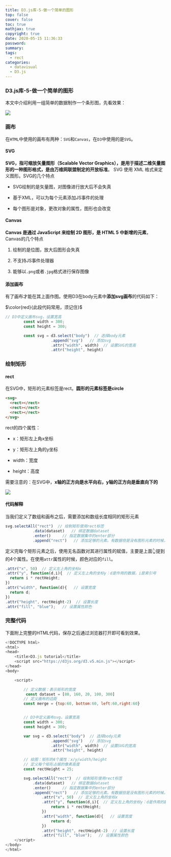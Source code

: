 ```yaml
---
title: D3.js库-5-做一个简单的图形
top: false
cover: false
toc: true
mathjax: true
copyright: true
date: 2020-05-15 11:36:33
password:
summary:
tags:
  - rect
categories:
  - datavisual
  - D3.js
---
```


### D3.js库-5-做一个简单的图形

本文中介绍利用一组简单的数据制作一个条形图，先看效果：

![](https://tva1.sinaimg.cn/large/007S8ZIlgy1gesxnd1kzuj308v04h741.jpg)

<!--MORE-->

### 画布

在`HTML`中使用的画布有两种：`SVG`和`Canvas`，在`D3`中使用的是`SVG`。

#### SVG

**SVG，指可缩放矢量图形（Scalable Vector Graphics），是用于描述二维矢量图形的一种图形格式，是由万维网联盟制定的开放标准**。 SVG 使用 XML 格式来定义图形。SVG的几个特点

- SVG绘制的是矢量图，对图像进行放大后不会失真

- 基于XML，可以为每个元素添加JS事件的处理

- 每个图形是对象，更改对象的属性，图形也会改变

#### Canvas

**Canvas 是通过 JavaScript 来绘制 2D 图形，是 HTML 5 中新增的元素**，Canvas的几个特点

1. 绘制的是位图，放大后图形会失真

2. 不支持JS事件处理器

3. 能够以`.png`或者`.jpg`格式进行保存图像

#### 添加画布

有了画布才能在其上面作图。使用D3在body元素中**添加svg画布**的代码如下：

$\color{red}{此段代码常用，须记住}$

```javascript
// D3中定义画布svg，设置宽高
        const width = 300;
        const height = 300;

        const svg = d3.select("body")  // 选择body元素
                    .append("svg")   // 添加svg
                    .attr("width", width)  // 设置SVG的宽高
                    .attr("height", height)
```

### 绘制矩形

#### rect

在SVG中，矩形的元素标签是rect。**圆形的元素标签是circle**

```html
<svg>
  <rect></rect>
  <rect></rect>
  <rect></rect>
</svg>
```

rect的四个属性：

- x：矩形左上角x坐标

- y：矩形左上角的y坐标

- width：宽度

- height：高度

需要注意的：在SVG中，**x轴的正方向是水平向右，y轴的正方向是垂直向下的**

![](https://tva1.sinaimg.cn/large/007S8ZIlgy1gesxxeea08j312a0mxacm.jpg)

#### 代码解释

当我们定义了数组和画布之后，需要添加和数组长度相同的矩形元素

```javascript
svg.selectAll("rect")  // 绘制矩形使用rect标签
            .data(dataset)   // 绑定数据dataset
            .enter()     // 指定数据集中的enter部分
            .append("rect")   // 添加足够的元素。有数据但是没有图形元素的时候，使用append()进行追加
```

定义完每个矩形元素之后，使用无名函数对其进行属性的赋值，主要是上面👆提到的4个属性。在使用`attr`属性的时候，颜色对应的`fill`。

```javascript
.attr("x", 50)  // 定义左上角的坐标x
.attr("y", function(d,i){  // 定义左上角的坐标y：d是作用的数据，i是索引号
  return i * rectHeight;
})
.attr("width", function(d){   // 设置宽度
  return d;
})
.attr("height", rectHeight-2)  // 设置长度
.attr("fill", "blue");   // 设置属性颜色
```

### 完整代码

下面附上完整的HTML代码，保存之后通过浏览器打开即可看到效果。

```javascript
<!DOCTYPE html>
<html>
<head>
    <title>D3.js tutorial</title>
    <script src="https://d3js.org/d3.v5.min.js"></script>
</head>
<body>

    <script>

        // 定义数据：表示矩形的宽度
         const dataset = [80, 160, 20, 100, 300]
        // 定义画布的边距
        const merge = {top:60, bottom:60, left:60,right:60}


        // D3中定义画布svg，设置宽高
        const width = 300;
        const height = 300;

        var svg = d3.select("body")  // 选择body元素
                    .append("svg")   // 添加svg
                    .attr("width", width)  // 设置SVG的宽高
                    .attr("height", height)

        // 绘图：矩形的4个属性：x/y/width/height
        // 定义每个矩形占据的像素高度
        const rectHeight = 25;

        svg.selectAll("rect")  // 绘制矩形使用rect标签
            .data(dataset)   // 绑定数据dataset
            .enter()     // 指定数据集中的enter部分
            .append("rect")   // 添加足够的元素。有数据但是没有图形元素的时候，使用append()进行追加
                .attr("x", 50)  // 定义左上角的坐标x
                .attr("y", function(d,i){  // 定义左上角的坐标y：d是作用的数据，i是索引号
                    return i * rectHeight;
                })
                .attr("width", function(d){   // 设置宽度
                    return d;
                })
                .attr("height", rectHeight-2)  // 设置长度
                .attr("fill", "blue");   // 设置属性颜色
    </script>
</body>
</html>
```


